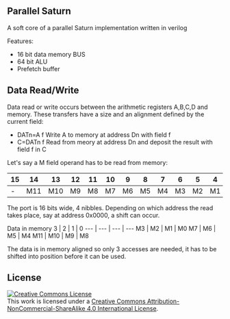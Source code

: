 Parallel Saturn
---------------

A soft core of a parallel Saturn implementation written in verilog

Features:

- 16 bit data memory BUS
- 64 bit ALU
- Prefetch buffer

Data Read/Write
---------------

Data read or write occurs between the arithmetic registers A,B,C,D and memory. These
transfers have a size and an alignment defined by the current field:

- DATn=A f      Write A to memory at address Dn with field f
- C=DATn f      Read from meory at address Dn and deposit the result with field f in C

Let's say a M field operand has to be read from memory:

15 | 14 | 13 | 12 | 11 | 10 | 9 | 8 | 7 | 6 | 5 | 4 | 3 | 2 | 1 | 0
--- | --- | --- | --- | --- | --- | --- | --- | --- | --- | --- | --- | --- | --- | --- | ---
- | M11 | M10 | M9 | M8 | M7 | M6 | M5 | M4 | M3 | M2 | M1 | M0| - | - | - 


The port is 16 bits wide, 4 nibbles. Depending on which address the read takes place, 
say at address 0x0000, a shift can occur.

Data in memory
3 | 2 | 1 | 0
--- | --- | --- | ---
M3 | M2 | M1 | M0
M7 | M6 | M5 | M4
M11 | M10 | M9 | M8

The data is in memory aligned so only 3 accesses are needed, it has to be shifted
into position before it can be used.



License
-------

<a rel="license" href="http://creativecommons.org/licenses/by-nc-sa/4.0/"><img alt="Creative Commons License" style="border-width:0" src="https://i.creativecommons.org/l/by-nc-sa/4.0/88x31.png" /></a><br />This work is licensed under a <a rel="license" href="http://creativecommons.org/licenses/by-nc-sa/4.0/">Creative Commons Attribution-NonCommercial-ShareAlike 4.0 International License</a>.

